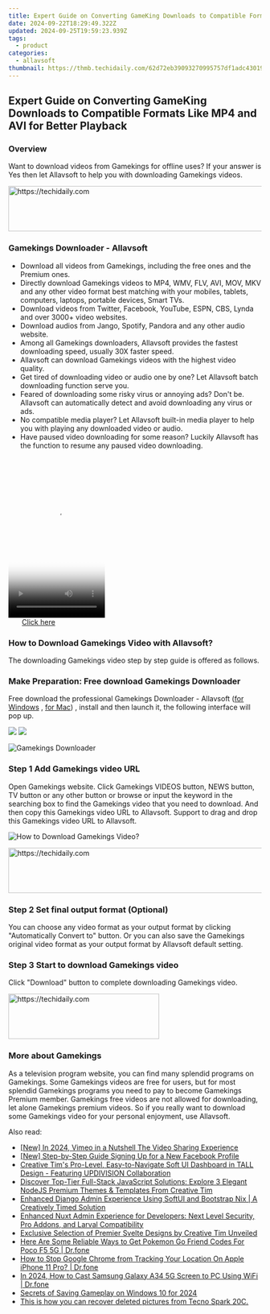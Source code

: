 ```yaml
---
title: Expert Guide on Converting GameKing Downloads to Compatible Formats Like MP4 and AVI for Better Playback
date: 2024-09-22T18:29:49.322Z
updated: 2024-09-25T19:59:23.939Z
tags:
  - product
categories:
  - allavsoft
thumbnail: https://thmb.techidaily.com/62d72eb39093270995757df1adc43019ed0e362b73decee245e264928d768a5a.jpg
---
```


## Expert Guide on Converting GameKing Downloads to Compatible Formats Like MP4 and AVI for Better Playback

### Overview

Want to download videos from Gamekings for offline uses? If your answer is Yes then let Allavsoft to help you with downloading Gamekings videos.

<!-- affiliate ads begin -->
<a href="https://bluettius.sjv.io/c/5597632/2139111/17108" target="_top" id="2139111">
  <img src="//a.impactradius-go.com/display-ad/17108-2139111" border="0" alt="https://techidaily.com" width="728" height="90"/>
</a>
<img height="0" width="0" src="https://bluettius.sjv.io/i/5597632/2139111/17108" style="position:absolute;visibility:hidden;" border="0" />
<!-- affiliate ads end -->

### Gamekings Downloader - Allavsoft

* Download all videos from Gamekings, including the free ones and the Premium ones.
* Directly download Gamekings videos to MP4, WMV, FLV, AVI, MOV, MKV and any other video format best matching with your mobiles, tablets, computers, laptops, portable devices, Smart TVs.
* Download videos from Twitter, Facebook, YouTube, ESPN, CBS, Lynda and over 3000+ video websites.
* Download audios from Jango, Spotify, Pandora and any other audio website.
* Among all Gamekings downloaders, Allavsoft provides the fastest downloading speed, usually 30X faster speed.
* Allavsoft can download Gamekings videos with the highest video quality.
* Get tired of downloading video or audio one by one? Let Allavsoft batch downloading function serve you.
* Feared of downloading some risky virus or annoying ads? Don't be. Allavsoft can automatically detect and avoid downloading any virus or ads.
* No compatible media player? Let Allavsoft built-in media player to help you with playing any downloaded video or audio.
* Have paused video downloading for some reason? Luckily Allavsoft has the function to resume any paused video downloading.

<!-- affiliate ads begin -->
<span id="1702748">
					<video width="192" height="320" style="cursor:pointer"
           poster="//a.impactradius-go.com/display-clicktoplayimage/1702748.png"
           onclick="if(!this.playClicked){this.play();this.setAttribute('controls',true);this.playClicked=true;}">
	   <source src="//a.impactradius-go.com/display-ad/18544-1702748">
	   <img src="//a.impactradius-go.com/display-clicktoplayimage/1702748.png" style="border: none; height: 100%; width: 100%; object-fit: contain">
	</video>
	<div style="width:120px;text-align:center"><a href="javascript:window.open(decodeURIComponent('https%3A%2F%2Ftwopages.pxf.io%2Fc%2F5597632%2F1702748%2F18544'), '_blank');void(0);">Click here</a></div>
</span>
<img height="0" width="0" src="https://imp.pxf.io/i/5597632/1702748/18544" style="position:absolute;visibility:hidden;" border="0" />
<!-- affiliate ads end -->

### How to Download Gamekings Video with Allavsoft?

The downloading Gamekings video step by step guide is offered as follows.

### Make Preparation: Free download Gamekings Downloader

Free download the professional Gamekings Downloader - Allavsoft ([for Windows](https://tools.techidaily.com/allavsoft/products/) , [for Mac](https://tools.techidaily.com/allavsoft/products/)) , install and then launch it, the following interface will pop up.

[![](https://www.allavsoft.com/how-to/../images/how-to/free-download-win.jpg)](https://tools.techidaily.com/allavsoft/products/) [![](https://www.allavsoft.com/how-to/../images/how-to/free-download-mac.jpg)](https://tools.techidaily.com/allavsoft/products/)

![Gamekings Downloader](https://www.allavsoft.com/how-to/../images/allavsoft/screen-shot-600.jpg)

### Step 1 Add Gamekings video URL

Open Gamekings website. Click Gamekings VIDEOS button, NEWS button, TV button or any other button or browse or input the keyword in the searching box to find the Gamekings video that you need to download. And then copy this Gamekings video URL to Allavsoft. Support to drag and drop this Gamekings video URL to Allavsoft.

![How to Download Gamekings Video?](https://www.allavsoft.com/how-to/../images/how-to/download-rtmp-video/download-rtmp-video.jpg)

<!-- affiliate ads begin -->
<a href="https://bluettifr.pxf.io/c/5597632/2145082/17095" target="_top" id="2145082">
  <img src="//a.impactradius-go.com/display-ad/17095-2145082" border="0" alt="https://techidaily.com" width="728" height="90"/>
</a>
<img height="0" width="0" src="https://bluettifr.pxf.io/i/5597632/2145082/17095" style="position:absolute;visibility:hidden;" border="0" />
<!-- affiliate ads end -->

### Step 2 Set final output format (Optional)

You can choose any video format as your output format by clicking "Automatically Convert to" button. Or you can also save the Gamekings original video format as your output format by Allavsoft default setting.

### Step 3 Start to download Gamekings video

Click "Download" button to complete downloading Gamekings video.

<!-- affiliate ads begin -->
<a href="https://laganoo.pxf.io/c/5597632/1657396/16446" target="_top" id="1657396">
  <img src="//a.impactradius-go.com/display-ad/16446-1657396" border="0" alt="https://techidaily.com" width="300" height="90"/>
</a>
<img height="0" width="0" src="https://laganoo.pxf.io/i/5597632/1657396/16446" style="position:absolute;visibility:hidden;" border="0" />
<!-- affiliate ads end -->

### More about Gamekings

As a television program website, you can find many splendid programs on Gamekings. Some Gamekings videos are free for users, but for most splendid Gamekings programs you need to pay to become Gamekings Premium member. Gamekings free videos are not allowed for downloading, let alone Gamekings premium videos. So if you really want to download some Gamekings video for your personal enjoyment, use Allavsoft.

<ins class="adsbygoogle"
     style="display:block"
     data-ad-format="autorelaxed"
     data-ad-client="ca-pub-7571918770474297"
     data-ad-slot="1223367746"></ins>

<ins class="adsbygoogle"
     style="display:block"
     data-ad-client="ca-pub-7571918770474297"
     data-ad-slot="8358498916"
     data-ad-format="auto"
     data-full-width-responsive="true"></ins>

<span class="atpl-alsoreadstyle">Also read:</span>
<div><ul>
<li><a href="https://vimeo-videos.techidaily.com/new-in-2024-vimeo-in-a-nutshell-the-video-sharing-experience/"><u>[New] In 2024, Vimeo in a Nutshell The Video Sharing Experience</u></a></li>
<li><a href="https://facebook-clips.techidaily.com/new-step-by-step-guide-signing-up-for-a-new-facebook-profile/"><u>[New] Step-by-Step Guide Signing Up for a New Facebook Profile</u></a></li>
<li><a href="https://fox-shield.techidaily.com/creative-tims-pro-level-easy-to-navigate-soft-ui-dashboard-in-tall-design-featuring-updivision-collaboration/"><u>Creative Tim's Pro-Level, Easy-to-Navigate Soft UI Dashboard in TALL Design - Featuring UPDIVISION Collaboration</u></a></li>
<li><a href="https://fox-shield.techidaily.com/discover-top-tier-full-stack-javascript-solutions-explore-3-elegant-nodejs-premium-themes-and-templates-from-creative-tim/"><u>Discover Top-Tier Full-Stack JavaScript Solutions: Explore 3 Elegant NodeJS Premium Themes & Templates From Creative Tim</u></a></li>
<li><a href="https://fox-shield.techidaily.com/enhanced-django-admin-experience-using-softui-and-bootstrap-nix-a-creatively-timed-solution/"><u>Enhanced Django Admin Experience Using SoftUI and Bootstrap Nix | A Creatively Timed Solution</u></a></li>
<li><a href="https://fox-shield.techidaily.com/enhanced-nuxt-admin-experience-for-developers-next-level-security-pro-addons-and-larval-compatibility/"><u>Enhanced Nuxt Admin Experience for Developers: Next Level Security, Pro Addons, and Larval Compatibility</u></a></li>
<li><a href="https://fox-shield.techidaily.com/exclusive-selection-of-premier-svelte-designs-by-creative-tim-unveiled/"><u>Exclusive Selection of Premier Svelte Designs by Creative Tim Unveiled</u></a></li>
<li><a href="https://pokemon-go-android.techidaily.com/here-are-some-reliable-ways-to-get-pokemon-go-friend-codes-for-poco-f5-5g-drfone-by-drfone-virtual-android/"><u>Here Are Some Reliable Ways to Get Pokemon Go Friend Codes For Poco F5 5G | Dr.fone</u></a></li>
<li><a href="https://fake-location.techidaily.com/how-to-stop-google-chrome-from-tracking-your-location-on-apple-iphone-11-pro-drfone-by-drfone-virtual-ios/"><u>How to Stop Google Chrome from Tracking Your Location On Apple iPhone 11 Pro? | Dr.fone</u></a></li>
<li><a href="https://screen-mirror.techidaily.com/in-2024-how-to-cast-samsung-galaxy-a34-5g-screen-to-pc-using-wifi-drfone-by-drfone-android/"><u>In 2024, How to Cast Samsung Galaxy A34 5G Screen to PC Using WiFi | Dr.fone</u></a></li>
<li><a href="https://remote-screen-capture.techidaily.com/secrets-of-saving-gameplay-on-windows-10-for-2024/"><u>Secrets of Saving Gameplay on Windows 10 for 2024</u></a></li>
<li><a href="https://techidaily.com/this-is-how-you-can-recover-deleted-pictures-from-tecno-spark-20c-by-fonelab-android-recover-pictures/"><u>This is how you can recover deleted pictures from Tecno Spark 20C.</u></a></li>
</ul></div>

